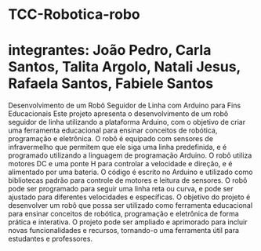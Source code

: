 # TCC-Robotica-robo
# integrantes: João Pedro, Carla Santos, Talita Argolo, Natali Jesus, Rafaela Santos, Fabiele Santos
Desenvolvimento de um Robô Seguidor de Linha com Arduino para Fins Educacionais Este projeto apresenta o desenvolvimento de um robô seguidor de linha utilizando a plataforma Arduino, com o objetivo de criar uma ferramenta educacional para ensinar conceitos de robótica, programação e eletrônica. O robô é equipado com sensores de infravermelho que permitem que ele siga uma linha predefinida, e é programado utilizando a linguagem de programação Arduino. O robô utiliza motores DC e uma ponte H para controlar a velocidade e direção, e é alimentado por uma bateria. O código é escrito no Arduino e utilizado como bibliotecas padrão para controle de motores e leitura de sensores. O robô pode ser programado para seguir uma linha reta ou curva, e pode ser ajustado para diferentes velocidades e específicas. O objetivo do projeto é desenvolver um robô que possa ser utilizado como ferramenta educacional para ensinar conceitos de robótica, programação e eletrônica de forma prática e interativa. O projeto pode ser ampliado e aprimorado para incluir novas funcionalidades e recursos, tornando-o uma ferramenta útil para estudantes e professores.
